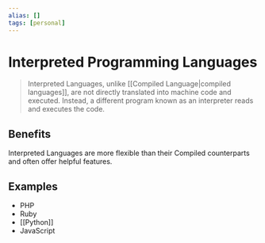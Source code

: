 ```yaml
---
alias: []
tags: [personal]
---
```

# Interpreted Programming Languages
>Interpreted Languages, unlike [[Compiled Language|compiled languages]], are not directly translated into machine code and executed. Instead, a different program known as an interpreter reads and executes the code. 

## Benefits
Interpreted Languages are more flexible than their Compiled counterparts and often offer helpful features.


## Examples
- PHP
- Ruby
- [[Python]]
- JavaScript
